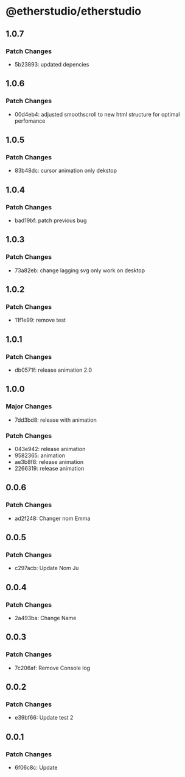 # @etherstudio/etherstudio

## 1.0.7

### Patch Changes

- 5b23893: updated depencies

## 1.0.6

### Patch Changes

- 00d4eb4: adjusted smoothscroll to new html structure for optimal perfomance

## 1.0.5

### Patch Changes

- 83b48dc: cursor animation only dekstop

## 1.0.4

### Patch Changes

- bad19bf: patch previous bug

## 1.0.3

### Patch Changes

- 73a82eb: change lagging svg only work on desktop

## 1.0.2

### Patch Changes

- 11f1e99: remove test

## 1.0.1

### Patch Changes

- db0571f: release animation 2.0

## 1.0.0

### Major Changes

- 7dd3bd8: release with animation

### Patch Changes

- 043e942: release animation
- 9582365: animation
- ae3b8f8: release animation
- 2266319: release animation

## 0.0.6

### Patch Changes

- ad2f248: Changer nom Emma

## 0.0.5

### Patch Changes

- c297acb: Update Nom Ju

## 0.0.4

### Patch Changes

- 2a493ba: Change Name

## 0.0.3

### Patch Changes

- 7c206af: Remove Console log

## 0.0.2

### Patch Changes

- e39bf66: Update test 2

## 0.0.1

### Patch Changes

- 6f06c8c: Update
